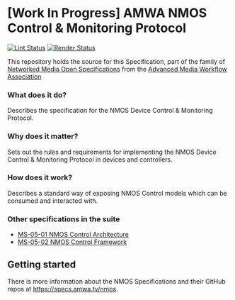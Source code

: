 # \[Work In Progress\] AMWA NMOS Control & Monitoring Protocol

[![Lint Status](https://github.com/AMWA-TV/is-12/workflows/Lint/badge.svg)](https://github.com/AMWA-TV/is-12/actions?query=workflow%3ALint)
[![Render Status](https://github.com/AMWA-TV/is-12/workflows/Render/badge.svg)](https://github.com/AMWA-TV/is-12/actions?query=workflow%3ARender)

This repository holds the source for this Specification, part of the family of [Networked Media Open Specifications](https://specs.amwa.tv/nmos) from the [Advanced Media Workflow Association](https://amwa.tv)

<!-- INTRO-START -->

### What does it do?

Describes the specification for the NMOS Device Control & Monitoring Protocol.

### Why does it matter?

Sets out the rules and requirements for implementing the NMOS Device Control & Monitoring Protocol in devices and controllers.

### How does it work?

Describes a standard way of exposing NMOS Control models which can be consumed and interacted with.

### Other specifications in the suite

- [MS-05-01 NMOS Control Architecture](https://specs.amwa.tv/ms-05-01)
- [MS-05-02 NMOS Control Framework](https://specs.amwa.tv/ms-05-02)

<!-- INTRO-END -->

## Getting started

There is more information about the NMOS Specifications and their GitHub repos at <https://specs.amwa.tv/nmos>.
